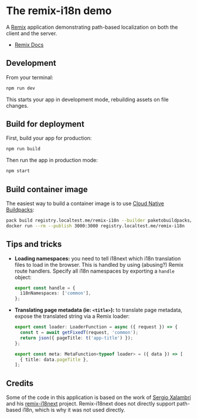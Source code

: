 # The remix-i18n demo

A [Remix](https://remix.run/) application demonstrating path-based localization on both the client and the server.

- [Remix Docs](https://remix.run/docs)

## Development

From your terminal:

``` sh
npm run dev
```

This starts your app in development mode, rebuilding assets on file changes.

## Build for deployment

First, build your app for production:

``` sh
npm run build
```

Then run the app in production mode:

``` sh
npm start
```

## Build container image

The easiest way to build a container image is to use [Cloud Native Buildpacks](https://buildpacks.io/):

``` sh
pack build registry.localtest.me/remix-i18n --builder paketobuildpacks/builder:full --env BP_NODE_VERSION=18.16.1 --env NODE_ENV=production
docker run --rm --publish 3000:3000 registry.localtest.me/remix-i18n
```

## Tips and tricks

- **Loading namespaces:** you need to tell i18next which i18n translation files to load in the browser. This is handled
  by using (abusing?) Remix route handlers. Specify all i18n namespaces by exporting a `handle` object:

  ``` typescript
  export const handle = {
    i18nNamespaces: ['common'],
  };
  ```

- **Translating page metadata (ie: `<title>`):** to translate page metadata, expose the translated string via a Remix
  loader:

  ``` typescript
  export const loader: LoaderFunction = async ({ request }) => {
    const t = await getFixedT(request, 'common');
    return json({ pageTitle: t('app-title') });
  };

  export const meta: MetaFunction<typeof loader> = ({ data }) => [
    { title: data.pageTitle },
  ];
  ```

## Credits

Some of the code in this application is based on the work of [Sergio Xalambrí](https://github.com/sergiodxa) and his
[remix-i18next](https://github.com/sergiodxa/remix-i18next) project. Remix-i18next does not directly support path-based
i18n, which is why it was not used directly.
